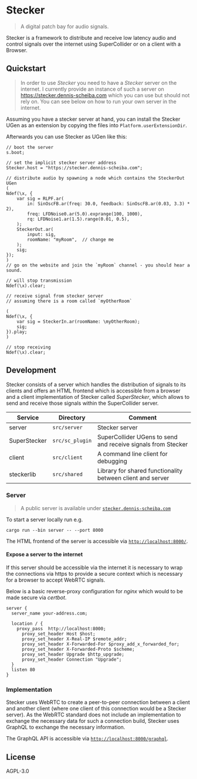 # Stecker

> A digital patch bay for audio signals.

Stecker is a framework to distribute and receive low latency audio and control signals over the internet using SuperCollider or on a client with a Browser.

## Quickstart

> In order to use *Stecker* you need to have a *Stecker* server on the internet.
I currently provide an instance of such a server on <https://stecker.dennis-scheiba.com> which you can use but should not rely on.
You can see below on how to run your own server in the internet.

Assuming you have a stecker server at hand, you can install the Stecker UGen as an extension by copying the files into `Platform.userExtensionDir`.

Afterwards you can use Stecker as UGen like this:

```supercollider
// boot the server
s.boot;

// set the implicit stecker server address
Stecker.host = "https://stecker.dennis-scheiba.com";

// distribute audio by spawning a node which contains the SteckerOut UGen
(
Ndef(\x, {
	var sig = RLPF.ar(
		in: SinOscFB.ar(freq: 30.0, feedback: SinOscFB.ar(0.03, 3.3) * 2),
		freq: LFDNoise0.ar(5.0).exprange(100, 1000),
		rq: LFDNoise1.ar(1.5).range(0.01, 0.5),
	);
	SteckerOut.ar(
		input: sig,
		roomName: "myRoom",  // change me
	);
	sig;
});
)
// go on the website and join the `myRoom` channel - you should hear a sound.

// will stop transmission
Ndef(\x).clear;

// receive signal from stecker server
// assuming there is a room called `myOtherRoom`

(
Ndef(\x, {
	var sig = SteckerIn.ar(roomName: \myOtherRoom);
	sig;
}).play;
)

// stop receiving
Ndef(\x).clear;
```

## Development

Stecker consists of a server which handles the distribution of signals to its clients and offers an HTML frontend which is accessible from a browser and a client implementation of Stecker called *SuperStecker*, which allows to send and receive those signals within the SuperCollider server.

Service | Directory | Comment
--- | --- | ---
server | `src/server` | Stecker server
SuperStecker | `src/sc_plugin` | SuperCollider UGens to send and receive signals from Stecker
client | `src/client` | A command line client for debugging
steckerlib | `src/shared` | Library for shared functionality between client and server

### Server

> A public server is available under [`stecker.dennis-scheiba.com`](https://stecker.dennis-scheiba.com)

To start a server locally run e.g.

```shell
cargo run --bin server -- --port 8000
```

The HTML frontend of the server is accessible via [`http://localhost:8000/`](http://localhost:8000/).

#### Expose a server to the internet

If this server should be accessible via the internet it is necessary to wrap the connections via https to provide a secure context which is necessary for a browser to accept WebRTC signals.

Below is a basic reverse-proxy configuration for *nginx* which would to be made secure via *certbot*.

```nginx
server {
  server_name your-address.com;

  location / {
    proxy_pass  http://localhost:8000;
      proxy_set_header Host $host;
      proxy_set_header X-Real-IP $remote_addr;
      proxy_set_header X-Forwarded-For $proxy_add_x_forwarded_for;
      proxy_set_header X-Forwarded-Proto $scheme;
      proxy_set_header Upgrade $http_upgrade;
      proxy_set_header Connection "Upgrade";
  }
  listen 80
}
```

### Implementation

Stecker uses WebRTC to create a peer-to-peer connection between a client and another client (where one client of this connection would be a Stecker server).
As the WebRTC standard does not include an implementation to exchange the necessary data for such a connection build, Stecker uses GraphQL to exchange the necessary information.

The GraphQL API is accessible via [`http://localhost:8000/graphql`](http://localhost:8000/graphql).

## License

AGPL-3.0
